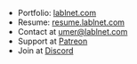 - Portfolio: <a href="https://lablnet.com" target="_blank">lablnet.com</a>
- Resume: <a href="https://resume.lablnet.com/" target="_blank">resume.lablnet.com</a>
- Contact at <a href="mailto:umer@lablnet.com">umer@lablnet.com</a>
- Support at <a href="https://www.patreon.com/lablnet" target="_blank">Patreon</a>
- Join at <a href="https://discord.gg/Hr7WxPdG">Discord</a>
